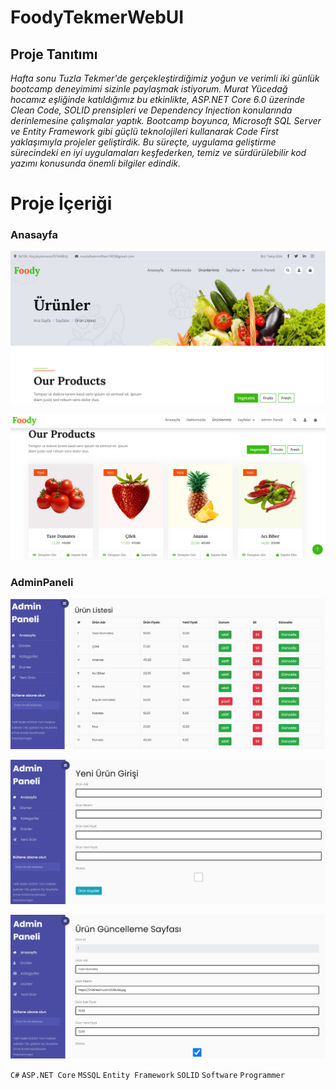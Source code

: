 # FoodyTekmerWebUI

## Proje Tanıtımı 

*Hafta sonu Tuzla Tekmer'de gerçekleştirdiğimiz yoğun ve verimli iki günlük bootcamp deneyimimi sizinle paylaşmak istiyorum. Murat Yücedağ hocamız eşliğinde katıldığımız bu etkinlikte, ASP.NET Core 6.0 üzerinde Clean Code, SOLID prensipleri ve Dependency Injection konularında derinlemesine çalışmalar yaptık.*
*Bootcamp boyunca, Microsoft SQL Server ve Entity Framework gibi güçlü teknolojileri kullanarak Code First yaklaşımıyla projeler geliştirdik. Bu süreçte, uygulama geliştirme sürecindeki en iyi uygulamaları keşfederken, temiz ve sürdürülebilir kod yazımı konusunda önemli bilgiler edindik.*

# Proje İçeriği #

### Anasayfa
![AnaSayfa](https://github.com/emreilhangithub/FoodyTekmerWebUI/blob/master/images/AnaSayfa.png)

![Urunlerimiz](https://github.com/emreilhangithub/FoodyTekmerWebUI/blob/master/images/Urunlerimiz.png)

### AdminPaneli
![UrunListesi](https://github.com/emreilhangithub/FoodyTekmerWebUI/blob/master/images/UrunListesi.png)

![YeniUrunEkle](https://github.com/emreilhangithub/FoodyTekmerWebUI/blob/master/images/YeniUrunEkle.png)

![UrunGuncelle](https://github.com/emreilhangithub/FoodyTekmerWebUI/blob/master/images/UrunGuncelle.png)

```C#``` ```ASP.NET Core``` ```MSSQL``` ```Entity Framework``` ```SOLID``` ```Software``` ```Programmer```